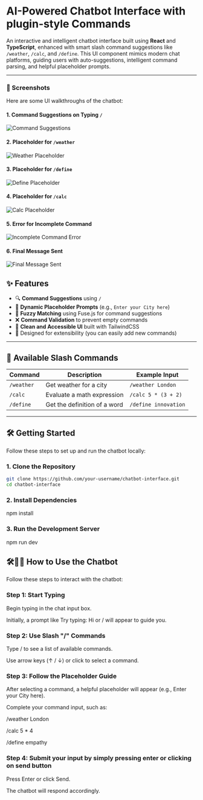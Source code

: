 # AI-Powered Chatbot Interface with plugin-style Commands

An interactive and intelligent chatbot interface built using **React** and **TypeScript**, enhanced with smart slash command suggestions like `/weather`, `/calc`, and `/define`. This UI component mimics modern chat platforms, guiding users with auto-suggestions, intelligent command parsing, and helpful placeholder prompts.

---

### 📸 Screenshots

Here are some UI walkthroughs of the chatbot:

#### 1. Command Suggestions on Typing `/`

![Command Suggestions](images/img1.png)

#### 2. Placeholder for `/weather`

![Weather Placeholder](images/img2.png)

#### 3. Placeholder for `/define`

![Define Placeholder](images/img3.png)

#### 4. Placeholder for `/calc`

![Calc Placeholder](images/img4.png)

#### 5. Error for Incomplete Command

![Incomplete Command Error](images/img5.png)

#### 6. Final Message Sent

![Final Message Sent](images/img6.png)

## ✨ Features

- 🔍 **Command Suggestions** using `/`
- 💬 **Dynamic Placeholder Prompts** (e.g., `Enter your City here`)
- 🧠 **Fuzzy Matching** using Fuse.js for command suggestions
- ❌ **Command Validation** to prevent empty commands
- 🚀 **Clean and Accessible UI** built with TailwindCSS
- 🎯 Designed for extensibility (you can easily add new commands)

---

## 🚦 Available Slash Commands

| Command    | Description                  | Example Input        |
| ---------- | ---------------------------- | -------------------- |
| `/weather` | Get weather for a city       | `/weather London`    |
| `/calc`    | Evaluate a math expression   | `/calc 5 * (3 + 2)`  |
| `/define`  | Get the definition of a word | `/define innovation` |

---

## 🛠️ Getting Started

Follow these steps to set up and run the chatbot locally:

### 1. Clone the Repository

```bash
git clone https://github.com/your-username/chatbot-interface.git
cd chatbot-interface
```

### 2. Install Dependencies

npm install

### 3. Run the Development Server

npm run dev

## 🛠️🧑‍💻 How to Use the Chatbot

Follow these steps to interact with the chatbot:

### Step 1: Start Typing

Begin typing in the chat input box.

Initially, a prompt like Try typing: Hi or / will appear to guide you.

### Step 2: Use Slash "/" Commands

Type / to see a list of available commands.

Use arrow keys (↑ / ↓) or click to select a command.

### Step 3: Follow the Placeholder Guide

After selecting a command, a helpful placeholder will appear (e.g., Enter your City here).

Complete your command input, such as:

/weather London

/calc 5 \* 4

/define empathy

### Step 4: Submit your input by simply pressing enter or clicking on send button

Press Enter or click Send.

The chatbot will respond accordingly.
